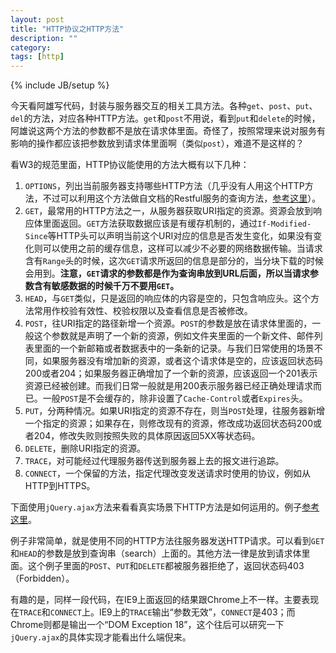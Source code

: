 ```yaml
---
layout: post
title: "HTTP协议之HTTP方法"
description: ""
category: 
tags: [http]
---
```

{% include JB/setup %}

今天看阿雄写代码，封装与服务器交互的相关工具方法。各种`get`、`post`、`put`、`del`的方法，对应各种HTTP方法。`get`和`post`不用说，看到`put`和`delete`的时候，阿雄说这两个方法的参数都不是放在请求体里面。奇怪了，按照常理来说对服务有影响的操作都应该把参数放到请求体里面啊（类似`post`），难道不是这样的？

看W3的规范里面，HTTP协议能使用的方法大概有以下几种：

1. `OPTIONS`，列出当前服务器支持哪些HTTP方法（几乎没有人用这个HTTP方法，不过可以利用这个方法做自文档的Restful服务的查询方法，[参考这里](http://zacstewart.com/2012/04/14/http-options-method.html)）。
2. `GET`，最常用的HTTP方法之一，从服务器获取URI指定的资源。资源会放到响应体里面返回。`GET`方法获取数据应该是有缓存机制的，通过`If-Modified-Since`等HTTP头可以声明当前这个URI对应的信息是否发生变化，如果没有变化则可以使用之前的缓存信息，这样可以减少不必要的网络数据传输。当请求含有`Range`头的时候，这次`GET`请求所返回的信息是部分的，当分块下载的时候会用到。**注意，`GET`请求的参数都是作为查询串放到URL后面，所以当请求参数含有敏感数据的时候千万不要用`GET`。**
3. `HEAD`，与`GET`类似，只是返回的响应体的内容是空的，只包含响应头。这个方法常用作校验有效性、校验权限以及查看信息是否被修改。
4. `POST`，往URI指定的路径新增一个资源。`POST`的参数是放在请求体里面的，一般这个参数就是声明了一个新的资源，例如文件夹里面的一个新文件、邮件列表里面的一个新邮箱或者数据表中的一条新的记录。与我们日常使用的场景不同，如果服务器没有增加新的资源，或者这个请求体是空的，应该返回状态码200或者204；如果服务器正确增加了一个新的资源，应该返回一个201表示资源已经被创建。而我们日常一般就是用200表示服务器已经正确处理请求而已。一般`POST`是不会缓存的，除非设置了`Cache-Control`或者`Expires`头。
5. `PUT`，分两种情况。如果URI指定的资源不存在，则当`POST`处理，往服务器新增一个指定的资源；如果存在，则修改现有的资源，修改成功返回状态码200或者204，修改失败则按照失败的具体原因返回5XX等状态码。
6. `DELETE`，删除URI指定的资源。
7. `TRACE`，对可能经过代理服务器传送到服务器上去的报文进行追踪。
8. `CONNECT`，一个保留的方法，指定代理改变发送请求时使用的协议，例如从HTTP到HTTPS。

下面使用`jQuery.ajax`方法来看看真实场景下HTTP方法是如何运用的。例子[参考这里](http://jsfiddle.net/4Y8t2/2/show/)。

例子非常简单，就是使用不同的HTTP方法往服务器发送HTTP请求。可以看到`GET`和`HEAD`的参数是放到查询串（search）上面的。其他方法一律是放到请求体里面。这个例子里面的`POST`、`PUT`和`DELETE`都被服务器拒绝了，返回状态码403（Forbidden）。

有趣的是，同样一段代码，在IE9上面返回的结果跟Chrome上不一样。主要表现在`TRACE`和`CONNECT`上。IE9上的`TRACE`输出“参数无效”，`CONNECT`是403；而Chrome则都是输出一个“DOM Exception 18”，这个往后可以研究一下`jQuery.ajax`的具体实现才能看出什么端倪来。
